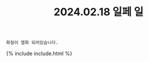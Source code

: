 ﻿---
title: 2024.02.18 일페 일
categories: [2024, 행사, 코스프레]
comments: false
model: [
    "illustar240218_yue_coscos",
    "illustar240218_Ye_Jjyang__",
    "illustar240218_hiji__3",
    "illustar240218_Ye_Jjyang__hiji__3",
    "illustar240218_hiji__3__Ye_Jjyang__",
    "illustar240218_dndpdpd51095",
    "illustar240218_J_net_010",
    "illustar240218_gimchan21267550",
    "illustar240218_kawa_nishi0521",
    "illustar240218_gimchan21267550__kawa_nishi0521__J_net_010",
    "illustar240218_J_net_010__gimchan21267550__kawa_nishi0521",
    "illustar240218_J_net_010__kawa_nishi0521__gimchan21267550",
    "illustar240218_shu9u_cos",
    "illustar240218_CopperCos",
    "illustar240218_inyai0__oon0012",
    "illustar240218_oon0012",
    "illustar240218_dogman_cos",
    "illustar240218_injuhwang119",
    "illustar240218_hiru.cos",
    "illustar240218_UsagiFlap_",
    "illustar240218_GoNYang_S2_cos",
    "illustar240218_okaniaru1029",
    "illustar240218_sawall__99",
    "illustar240218_Ro1_RA",
    "illustar240218_kaha_cos",
    "illustar240218_sawall__99__Ro1_RA__kaha_cos",
    "illustar240218_Joe_Furioso",
    "illustar240218_uiu_ilcos",
    "illustar240218_3dou04kou11",
]
thumbnail: /assets/img/2024/02-18/DSC04730셀렉.jpg
---

`화질이 열화 되어있습니다.`

{% include include.html %}